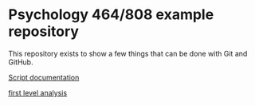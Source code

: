 # Psychology 464/808 example repository

This repository exists to show a few things that can be done with Git and
GitHub.

[Script documentation](https://michigan-nii.github.io/psych808/scripts.html)

[first level analysis](https://github.com/skygar2/psych808/edit/master/docs/index.md)
